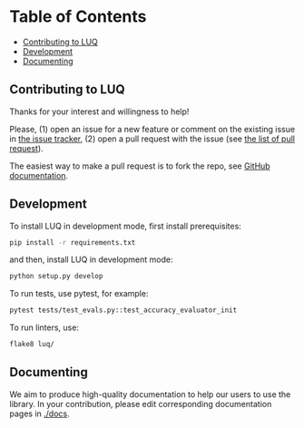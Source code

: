 # Table of Contents

<!-- toc -->

- [Contributing to LUQ](#contributing-to-luq)
- [Development](#development)
- [Documenting](#documenting)

<!-- tocstop -->

## Contributing to LUQ
Thanks for your interest and willingness to help!

Please, (1) open an issue for a new feature or comment on the existing issue in [the issue tracker](https://github.com/AlexanderVNikitin/luq/issues), (2) open a pull request with the issue (see [the list of pull request](https://github.com/AlexanderVNikitin/luq/pulls)).

The easiest way to make a pull request is to fork the repo, see [GitHub documentation](https://docs.github.com/en/pull-requests/collaborating-with-pull-requests/proposing-changes-to-your-work-with-pull-requests/creating-a-pull-request-from-a-fork).

## Development
To install LUQ in development mode, first install prerequisites:
```bash
pip install -r requirements.txt
```

and then, install LUQ in development mode:
```bash
python setup.py develop
```

To run tests, use pytest, for example:
```bash
pytest tests/test_evals.py::test_accuracy_evaluator_init
```

To run linters, use:
```bash
flake8 luq/
```

## Documenting
We aim to produce high-quality documentation to help our users to use the library. In your contribution, please edit corresponding documentation pages in [./docs](https://github.com/AlexanderVNikitin/luq/tree/main/docs).

